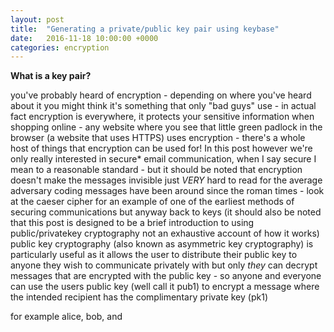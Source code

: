 ```yaml
---
layout: post
title:  "Generating a private/public key pair using keybase"
date:   2016-11-18 10:00:00 +0000
categories: encryption 
---
```


__What is a key pair?__

you've probably heard of encryption - depending on where you've heard about it you might think it's something that only "bad guys" use - in actual fact encryption is everywhere, it protects your sensitive information when shopping online - any website where you see that little green padlock in the browser (a website that uses HTTPS) uses encryption - there's a whole host of things that encryption can be used for!
In this post however we're only really interested in secure* email communication, when I say secure I mean to a reasonable standard - but it should be noted that encryption doesn't make the messages invisible just *VERY* hard to read for the average adversary
coding messages have been around since the roman times - look at the caeser cipher for an example of one of the earliest methods of securing communications
but anyway back to keys (it should also be noted that this post is designed to be a brief introduction to using public/privatekey cryptography not an exhaustive account of how it works) public key cryptography (also known as asymmetric key cryptography) is particularly useful as it allows the user to distribute their public key to anyone they wish to communicate privately with but only _they_ can decrypt messages that are encrypted with the public key - so anyone and everyone can use the users public key (well call it pub1) to encrypt a message where the intended recipient has the complimentary private key (pk1)

for example alice, bob, and 

[1]: https://en.wikipedia.org/wiki/Alice_and_Bob


